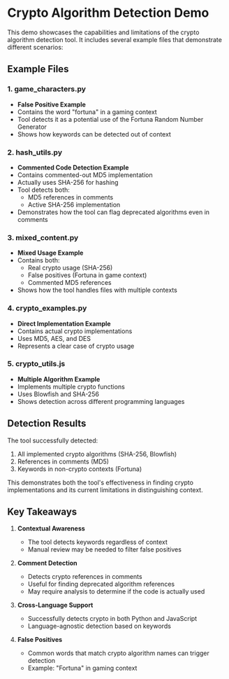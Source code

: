 # Crypto Algorithm Detection Demo

This demo showcases the capabilities and limitations of the crypto algorithm detection tool. It includes several example files that demonstrate different scenarios:

## Example Files

### 1. game_characters.py
- **False Positive Example**
- Contains the word "fortuna" in a gaming context
- Tool detects it as a potential use of the Fortuna Random Number Generator
- Shows how keywords can be detected out of context

### 2. hash_utils.py
- **Commented Code Detection Example**
- Contains commented-out MD5 implementation
- Actually uses SHA-256 for hashing
- Tool detects both:
  - MD5 references in comments
  - Active SHA-256 implementation
- Demonstrates how the tool can flag deprecated algorithms even in comments

### 3. mixed_content.py
- **Mixed Usage Example**
- Contains both:
  - Real crypto usage (SHA-256)
  - False positives (Fortuna in game context)
  - Commented MD5 references
- Shows how the tool handles files with multiple contexts

### 4. crypto_examples.py
- **Direct Implementation Example**
- Contains actual crypto implementations
- Uses MD5, AES, and DES
- Represents a clear case of crypto usage

### 5. crypto_utils.js
- **Multiple Algorithm Example**
- Implements multiple crypto functions
- Uses Blowfish and SHA-256
- Shows detection across different programming languages

## Detection Results

The tool successfully detected:
1. All implemented crypto algorithms (SHA-256, Blowfish)
2. References in comments (MD5)
3. Keywords in non-crypto contexts (Fortuna)

This demonstrates both the tool's effectiveness in finding crypto implementations and its current limitations in distinguishing context.

## Key Takeaways

1. **Contextual Awareness**
   - The tool detects keywords regardless of context
   - Manual review may be needed to filter false positives

2. **Comment Detection**
   - Detects crypto references in comments
   - Useful for finding deprecated algorithm references
   - May require analysis to determine if the code is actually used

3. **Cross-Language Support**
   - Successfully detects crypto in both Python and JavaScript
   - Language-agnostic detection based on keywords

4. **False Positives**
   - Common words that match crypto algorithm names can trigger detection
   - Example: "Fortuna" in gaming context